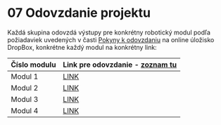 # 07 Odovzdanie projektu

Každá skupina odovzdá výstupy pre konkrétny robotický modul podľa požiadaviek uvedených v časti [Pokyny k odovzdaniu](https://github.com/PavolSte/Robotika4/blob/cb2b863cfeca3c824dc691c1209d4537533b551e/05%20Pokyny%20k%20odovzdaniu.md) na online úložisko DropBox, konkrétne každý modul na konkrétny link:



| Číslo modulu | Link pre odovzdanie - [zoznam tu ](https://github.com/PavolSte/Robotika4/blob/cb2b863cfeca3c824dc691c1209d4537533b551e/05%20Pokyny%20k%20odovzdaniu.md) |
|---------|---------|
| Modul 1| [LINK](https://www.dropbox.com/request/WZWtE8gHLvmI7k7DNqIu)|
| Modul 2| [LINK](https://www.dropbox.com/request/ajmbu4BgmMbfDgCckBsK)|
| Modul 3| [LINK](https://www.dropbox.com/request/nr4FzehGEuI4WbI7bHKj)|
| Modul 4| [LINK](https://www.dropbox.com/request/2C9jSuO6JsEY8zf6W0Nd)|
